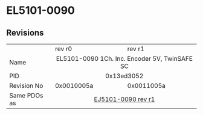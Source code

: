 # EL5101-0090

## Revisions
<table>
<tr>
<td></td>
<td>rev r0</td>
<td>rev r1</td>
</tr>
<tr>
<td>Name</td>
<td colspan=2 align="center">EL5101-0090 1Ch. Inc. Encoder 5V, TwinSAFE SC</td>
</tr>
<tr>
<td>PID</td>
<td colspan=2 align="center">0x13ed3052</td>
</tr>
<tr>
<td>Revision No</td>
<td>0x0010005a</td>
<td>0x0011005a</td>
</tr>
<tr>
<td>Same PDOs as</td>
<td colspan=2 align="center"><a href="EJ5101-0090.md">EJ5101-0090 rev r1</a></td>
</tr>
</table>

